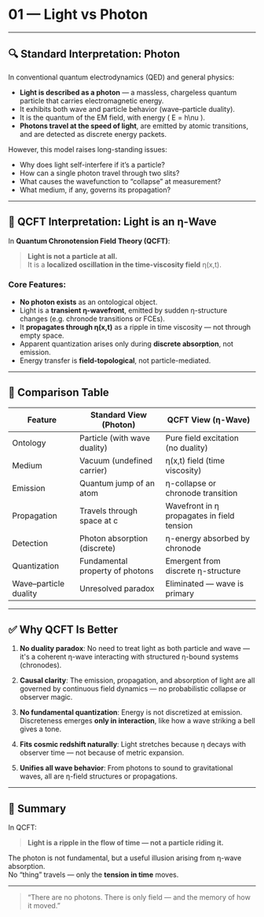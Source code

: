 # 01 — Light vs Photon

---

## 🔍 Standard Interpretation: Photon

In conventional quantum electrodynamics (QED) and general physics:

- **Light is described as a photon** — a massless, chargeless quantum particle that carries electromagnetic energy.
- It exhibits both wave and particle behavior (wave–particle duality).
- It is the quantum of the EM field, with energy \( E = h\nu \).
- **Photons travel at the speed of light**, are emitted by atomic transitions, and are detected as discrete energy packets.

However, this model raises long-standing issues:
- Why does light self-interfere if it’s a particle?
- How can a single photon travel through two slits?
- What causes the wavefunction to “collapse” at measurement?
- What medium, if any, governs its propagation?

---

## 🌌 QCFT Interpretation: Light is an η-Wave

In **Quantum Chronotension Field Theory (QCFT)**:

> **Light is not a particle at all.**  
> It is a **localized oscillation in the time-viscosity field** η(x,t).

### Core Features:
- **No photon exists** as an ontological object.
- Light is a **transient η-wavefront**, emitted by sudden η-structure changes (e.g. chronode transitions or FCEs).
- It **propagates through η(x,t)** as a ripple in time viscosity — not through empty space.
- Apparent quantization arises only during **discrete absorption**, not emission.
- Energy transfer is **field-topological**, not particle-mediated.

---

## 🧭 Comparison Table

| Feature                     | Standard View (Photon)              | QCFT View (η-Wave)                      |
|-----------------------------|--------------------------------------|-----------------------------------------|
| Ontology                   | Particle (with wave duality)         | Pure field excitation (no duality)      |
| Medium                     | Vacuum (undefined carrier)           | η(x,t) field (time viscosity)           |
| Emission                   | Quantum jump of an atom              | η-collapse or chronode transition       |
| Propagation                | Travels through space at c           | Wavefront in η propagates in field tension |
| Detection                  | Photon absorption (discrete)         | η-energy absorbed by chronode           |
| Quantization               | Fundamental property of photons      | Emergent from discrete η-structure      |
| Wave–particle duality      | Unresolved paradox                   | Eliminated — wave is primary            |

---

## ✅ Why QCFT Is Better

1. **No duality paradox**: No need to treat light as both particle and wave — it's a coherent η-wave interacting with structured η-bound systems (chronodes).

2. **Causal clarity**: The emission, propagation, and absorption of light are all governed by continuous field dynamics — no probabilistic collapse or observer magic.

3. **No fundamental quantization**: Energy is not discretized at emission. Discreteness emerges **only in interaction**, like how a wave striking a bell gives a tone.

4. **Fits cosmic redshift naturally**: Light stretches because η decays with observer time — not because of metric expansion.

5. **Unifies all wave behavior**: From photons to sound to gravitational waves, all are η-field structures or propagations.

---

## 📌 Summary

In QCFT:

> **Light is a ripple in the flow of time — not a particle riding it.**

The photon is not fundamental, but a useful illusion arising from η-wave absorption.  
No “thing” travels — only the **tension in time** moves.

---

> “There are no photons. There is only field — and the memory of how it moved.”
